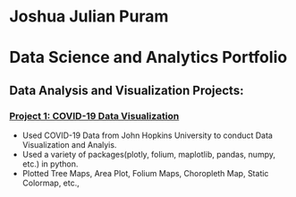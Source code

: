 # Joshua Julian Puram

# Data Science and Analytics Portfolio

## Data Analysis and Visualization Projects:

### [Project 1: COVID-19 Data Visualization](https://github.com/joshuapuram/COVID-19-Data-Visualization)

* Used COVID-19 Data from John Hopkins University to conduct Data Visualization and Analyis.
* Used a variety of packages(plotly, folium, maplotlib, pandas, numpy, etc.) in python.
* Plotted Tree Maps, Area Plot, Folium Maps, Choropleth Map, Static Colormap, etc.,

